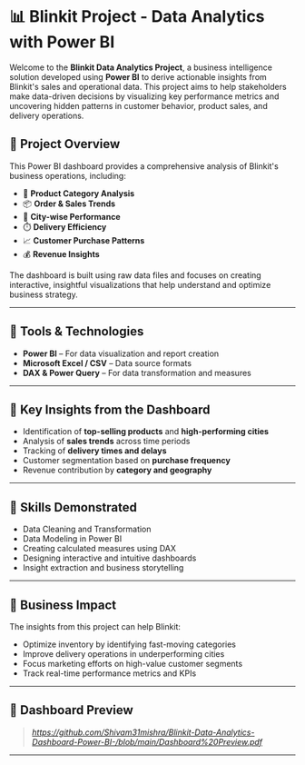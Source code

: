 # 📊 Blinkit Project - Data Analytics with Power BI

Welcome to the **Blinkit Data Analytics Project**, a business intelligence solution developed using **Power BI** to derive actionable insights from Blinkit's sales and operational data. This project aims to help stakeholders make data-driven decisions by visualizing key performance metrics and uncovering hidden patterns in customer behavior, product sales, and delivery operations.

## 🚀 Project Overview

This Power BI dashboard provides a comprehensive analysis of Blinkit's business operations, including:

- 🛒 **Product Category Analysis**
- 📦 **Order & Sales Trends**
- 📍 **City-wise Performance**
- ⏱️ **Delivery Efficiency**
- 📈 **Customer Purchase Patterns**
- 💰 **Revenue Insights**

The dashboard is built using raw data files and focuses on creating interactive, insightful visualizations that help understand and optimize business strategy.

---

## 🔧 Tools & Technologies

- **Power BI** – For data visualization and report creation
- **Microsoft Excel / CSV** – Data source formats
- **DAX & Power Query** – For data transformation and measures

---

## 📌 Key Insights from the Dashboard

- Identification of **top-selling products** and **high-performing cities**
- Analysis of **sales trends** across time periods
- Tracking of **delivery times and delays**
- Customer segmentation based on **purchase frequency**
- Revenue contribution by **category and geography**

---

## 🧠 Skills Demonstrated

- Data Cleaning and Transformation
- Data Modeling in Power BI
- Creating calculated measures using DAX
- Designing interactive and intuitive dashboards
- Insight extraction and business storytelling

---

## 🎯 Business Impact

The insights from this project can help Blinkit:

- Optimize inventory by identifying fast-moving categories
- Improve delivery operations in underperforming cities
- Focus marketing efforts on high-value customer segments
- Track real-time performance metrics and KPIs

---

## 📸 Dashboard Preview

> *https://github.com/Shivam31mishra/Blinkit-Data-Analytics-Dashboard-Power-BI-/blob/main/Dashboard%20Preview.pdf*

---
